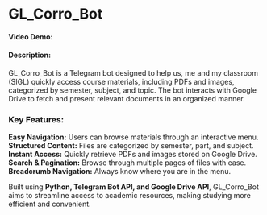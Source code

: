 # GL_Corro_Bot
#### Video Demo:  <URL HERE>
#### Description:
 
GL_Corro_Bot is a Telegram bot designed to help us, me and my classroom (SIGL) quickly access course materials, including PDFs and images, categorized by semester, subject, and topic. The bot interacts with Google Drive to fetch and present relevant documents in an organized manner.  

### **Key Features:**  
**Easy Navigation:** Users can browse materials through an interactive menu.  
**Structured Content:** Files are categorized by semester, part, and subject.  
**Instant Access:** Quickly retrieve PDFs and images stored on Google Drive.  
**Search & Pagination:** Browse through multiple pages of files with ease.  
**Breadcrumb Navigation:** Always know where you are in the menu.  

Built using **Python, Telegram Bot API, and Google Drive API**, GL_Corro_Bot aims to streamline access to academic resources, making studying more efficient and convenient. 
